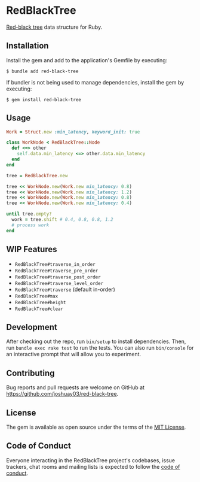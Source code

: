 # RedBlackTree

[Red-black tree](https://en.wikipedia.org/wiki/Red%E2%80%93black_tree) data structure for Ruby.

## Installation

Install the gem and add to the application's Gemfile by executing:

    $ bundle add red-black-tree

If bundler is not being used to manage dependencies, install the gem by executing:

    $ gem install red-black-tree

## Usage

```ruby
Work = Struct.new :min_latency, keyword_init: true

class WorkNode < RedBlackTree::Node
  def <=> other
    self.data.min_latency <=> other.data.min_latency
  end
end

tree = RedBlackTree.new

tree << WorkNode.new(Work.new min_latency: 0.8)
tree << WorkNode.new(Work.new min_latency: 1.2)
tree << WorkNode.new(Work.new min_latency: 0.8)
tree << WorkNode.new(Work.new min_latency: 0.4)

until tree.empty?
  work = tree.shift # 0.4, 0.8, 0.8, 1.2
  # process work
end
```

## WIP Features

- `RedBlackTree#traverse_in_order`
- `RedBlackTree#traverse_pre_order`
- `RedBlackTree#traverse_post_order`
- `RedBlackTree#traverse_level_order`
- `RedBlackTree#traverse` (default in-order)
- `RedBlackTree#max`
- `RedBlackTree#height`
- `RedBlackTree#clear`

## Development

After checking out the repo, run `bin/setup` to install dependencies. Then, run `bundle exec rake test` to run the
tests. You can also run `bin/console` for an interactive prompt that will allow you to experiment.

## Contributing

Bug reports and pull requests are welcome on GitHub at https://github.com/joshuay03/red-black-tree.

## License

The gem is available as open source under the terms of the [MIT License](https://opensource.org/licenses/MIT).

## Code of Conduct

Everyone interacting in the RedBlackTree project's codebases, issue trackers, chat rooms and mailing lists is expected
to follow the [code of conduct](https://github.com/joshuay03/red-black-tree/blob/main/CODE_OF_CONDUCT.md).
